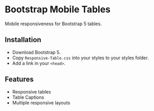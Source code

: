
# Bootstrap Mobile Tables

Mobile responsiveness for Bootstrap 5 tables.


## Installation

- Download Bootstrap 5.
- Copy ```Responsive-Table.css``` into your styles to your styles folder.
- Add a link in your ```<head>```.

## Features

- Responsive tables
- Table Captions
- Multiple responsive layouts

